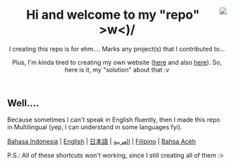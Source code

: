 <html>
    <header>
        <img align=right src="https://cdn.discordapp.com/avatars/384089845527478272/094e179c0eb28d0770e8b1ef85ebf8ed.webp">
        <h1>Hi and welcome to my "repo" >w<)/</h1>
        <p>I creating this repo is for ehm.... Marks any project(s) that I contributed to...</p>
        <p>Plus, I'm kinda tired to creating my own website (<a href="https://tadamanatsu.weebly.com">here</a> and also <a href="https://endemic-kun.weebly.com">here</a>). So, here is it, my "solution" about that :v</p>
    </header>
    <body>
        <h2>Well....</h2>
        <p>Because sometimes I can't speak in English fluently, then I made this repo in Multilingual (yep, I can understand in some languages fyi).</p>
        <p><a href="https://github.com/nattadasu/Personal/tree/master/lang/id_ID">Bahasa Indonesia</a> | <a href="https://github.com/nattadasu/Personal/tree/master/lang/en_US">English</a> | <a href="https://github.com/nattadasu/Personal/tree/master/lang/ja_JP">日本語</a> | <a href="https://github.com/nattadasu/Personal/tree/master/lang/ar_SA">العربية</a> | <a href="https://github.com/nattadasu/Personal/tree/master/lang/fil_PH">Filipino</a> | <a href="https://github.com/nattadasu/Personal/tree/master/lang/ace">Bahsa Acéh</a></p>
            <p>P.S.: All of these shortcuts won't working, since I still creating all of them :></p>
    </body>
</html>

